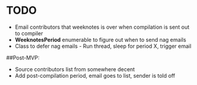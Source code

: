 # TODO
* Email contributors that weeknotes is over when compilation is sent out to compiler
* **WeeknotesPeriod** enumerable to figure out when to send nag emails
* Class to defer nag emails - Run thread, sleep for period X, trigger email

##Post-MVP:
* Source contributors list from somewhere decent
* Add post-compilation period, email goes to list, sender is told off
